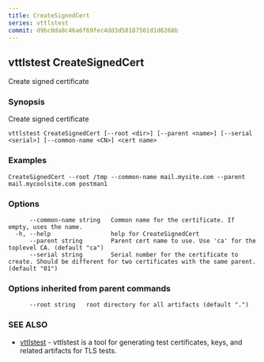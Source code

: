 ```yaml
---
title: CreateSignedCert
series: vttlstest
commit: d9bc0da8c46a6f69fec4dd3d50187501d1d6268b
---
```

## vttlstest CreateSignedCert

Create signed certificate

### Synopsis

Create signed certificate

```
vttlstest CreateSignedCert [--root <dir>] [--parent <name>] [--serial <serial>] [--common-name <CN>] <cert name>
```

### Examples

```
CreateSignedCert --root /tmp --common-name mail.mysite.com --parent mail.mycoolsite.com postman1
```

### Options

```
      --common-name string   Common name for the certificate. If empty, uses the name.
  -h, --help                 help for CreateSignedCert
      --parent string        Parent cert name to use. Use 'ca' for the toplevel CA. (default "ca")
      --serial string        Serial number for the certificate to create. Should be different for two certificates with the same parent. (default "01")
```

### Options inherited from parent commands

```
      --root string   root directory for all artifacts (default ".")
```

### SEE ALSO

* [vttlstest](../)	 - vttlstest is a tool for generating test certificates, keys, and related artifacts for TLS tests.

